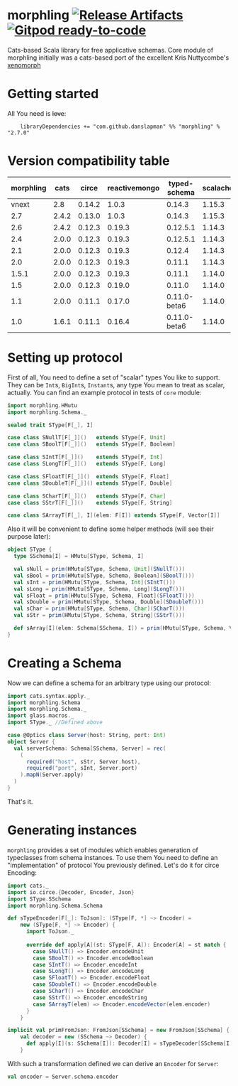 # morphling [![Release Artifacts][Badge-SonatypeReleases]][Link-SonatypeReleases][![Gitpod ready-to-code](https://img.shields.io/badge/Gitpod-ready--to--code-blue?logo=gitpod)](https://gitpod.io/#https://github.com/danslapman/morphling)
Cats-based Scala library for free applicative schemas. Core module of morphling
initially was a cats-based port of the excellent Kris Nuttycombe's [xenomorph](https://github.com/nuttycom/xenomorph)

# Getting started

All You need is ~~love~~:

```
    libraryDependencies += "com.github.danslapman" %% "morphling" % "2.7.0"
```

# Version compatibility table

| morphling | cats | circe | reactivemongo | typed-schema | scalacheck | tofu | glass |
|-----------|------| ----- | ------------- | ------------ | ---------- | ---- | ----- |
| vnext | 2.8 | 0.14.2 | 1.0.3 | 0.14.3 | 1.15.3 | - | 0.1 |
| 2.7 | 2.4.2 | 0.13.0 | 1.0.3 | 0.14.3 | 1.15.3 | 0.10.0 | - |
| 2.6 | 2.4.2 | 0.12.3 | 0.19.3 | 0.12.5.1 | 1.14.3 | 0.7.9 | - |
| 2.4 | 2.0.0 | 0.12.3 | 0.19.3 | 0.12.5.1 | 1.14.3 | 0.7.9 | - |
| 2.1 | 2.0.0 | 0.12.3 | 0.19.3 | 0.12.4 | 1.14.3 | 0.7.4 | - |
| 2.0 | 2.0.0 | 0.12.3 | 0.19.3 | 0.11.1 | 1.14.3 | 0.6.1 | - |
| 1.5.1 | 2.0.0 | 0.12.3 | 0.19.3 | 0.11.1 | 1.14.0 | - | - |
| 1.5 | 2.0.0 | 0.12.3 | 0.19.0 | 0.11.0 | 1.14.0 | - | - |
| 1.1 | 2.0.0 | 0.11.1 | 0.17.0 | 0.11.0-beta6 | 1.14.0 | - | - |
| 1.0 | 1.6.1 | 0.11.1 | 0.16.4 | 0.11.0-beta6 | 1.14.0 | - | - |

# Setting up protocol
First of all, You need to define a set of "scalar" types You like to support.
They can be `Int`s, `BigInt`s, `Instant`s, any type You mean to treat as scalar, actually.
You can find an example protocol in tests of `core` module:

```scala
import morphling.HMutu
import morphling.Schema._

sealed trait SType[F[_], I]

case class SNullT[F[_]]()   extends SType[F, Unit]
case class SBoolT[F[_]]()   extends SType[F, Boolean]

case class SIntT[F[_]]()    extends SType[F, Int]
case class SLongT[F[_]]()   extends SType[F, Long]

case class SFloatT[F[_]]()  extends SType[F, Float]
case class SDoubleT[F[_]]() extends SType[F, Double]

case class SCharT[F[_]]()   extends SType[F, Char]
case class SStrT[F[_]]()    extends SType[F, String]

case class SArrayT[F[_], I](elem: F[I]) extends SType[F, Vector[I]]
```

Also it will be convenient to define some helper methods (will see their purpose later):
```scala
object SType {
  type SSchema[I] = HMutu[SType, Schema, I]

  val sNull = prim(HMutu[SType, Schema, Unit](SNullT()))
  val sBool = prim(HMutu[SType, Schema, Boolean](SBoolT()))
  val sInt = prim(HMutu[SType, Schema, Int](SIntT()))
  val sLong = prim(HMutu[SType, Schema, Long](SLongT()))
  val sFloat = prim(HMutu[SType, Schema, Float](SFloatT()))
  val sDouble = prim(HMutu[SType, Schema, Double](SDoubleT()))
  val sChar = prim(HMutu[SType, Schema, Char](SCharT()))
  val sStr = prim(HMutu[SType, Schema, String](SStrT()))

  def sArray[I](elem: Schema[SSchema, I]) = prim(HMutu[SType, Schema, Vector[I]](SArrayT(elem)))
}
```

# Creating a Schema

Now we can define a schema for an arbitrary type using our protocol:

```scala
import cats.syntax.apply._
import morphling.Schema
import morphling.Schema._
import glass.macros._
import SType._ //Defined above

case @Optics class Server(host: String, port: Int)
object Server {
  val serverSchema: Schema[SSchema, Server] = rec(
    (
      required("host", sStr, Server.host),
      required("port", sInt, Server.port)
    ).mapN(Server.apply)
  )
}
```

That's it.

# Generating instances

`morphling` provides a set of modules which enables generation of typeclasses
from schema instances. To use them You need to define an "implementation"
of protocol You previously defined. Let's do it for circe Encoding:

```scala
import cats._
import io.circe.{Decoder, Encoder, Json}
import SType.SSchema
import morphling.Schema.Schema

def sTypeEncoder[F[_]: ToJson]: (SType[F, *] ~> Encoder) =
    new (SType[F, *] ~> Encoder) {
      import ToJson._
    
      override def apply[A](st: SType[F, A]): Encoder[A] = st match {
        case SNullT() => Encoder.encodeUnit
        case SBoolT() => Encoder.encodeBoolean
        case SIntT() => Encoder.encodeInt
        case SLongT() => Encoder.encodeLong
        case SFloatT() => Encoder.encodeFloat
        case SDoubleT() => Encoder.encodeDouble
        case SCharT() => Encoder.encodeChar
        case SStrT() => Encoder.encodeString
        case SArrayT(elem) => Encoder.encodeVector(elem.encoder)
      }
    }

implicit val primFromJson: FromJson[SSchema] = new FromJson[SSchema] {
    val decoder = new (SSchema ~> Decoder) {
      def apply[I](s: SSchema[I]): Decoder[I] = sTypeDecoder[SSchema[I]#Inner].apply(s.unmutu)
    }
```

With such a transformation defined we can derive an `Encoder` for `Server`:

```scala
val encoder = Server.schema.encoder
```

[Link-SonatypeReleases]: https://oss.sonatype.org/content/repositories/releases/com/github/danslapman/morphling_2.13/ "Sonatype Releases"

[Badge-SonatypeReleases]: https://img.shields.io/nexus/r/https/oss.sonatype.org/com.github.danslapman/morphling_2.13.svg "Sonatype Releases"
